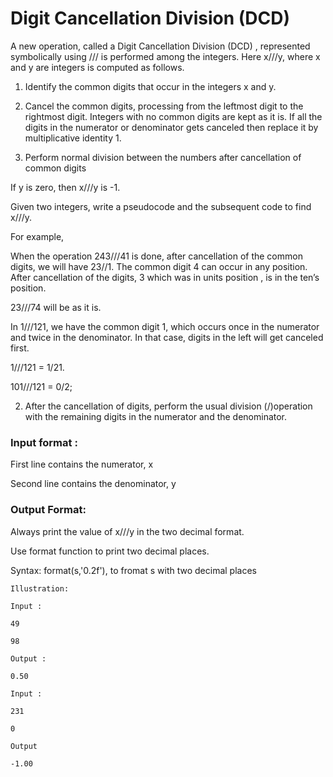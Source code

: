# Digit Cancellation Division (DCD)
A new operation, called a Digit Cancellation Division (DCD) , represented symbolically using /// is performed among the integers. Here x///y, where x and y are integers is computed as follows.

1. Identify the common digits that occur in the integers x and y.

2. Cancel the common digits, processing from the leftmost digit to the rightmost digit. Integers with no common digits are kept as it is. If all the digits in the numerator or denominator gets canceled then replace it by multiplicative identity 1.

3. Perform normal division between the numbers after cancellation of common digits

If y is zero, then x///y is -1.

Given two integers, write a pseudocode and the subsequent code to find x///y.

For example,

When the operation 243///41 is done, after cancellation of the common digits, we will have 23//1. The common digit 4 can occur in any position. After cancellation of the digits, 3 which was in units position , is in the ten’s position.

23///74 will be as it is.

In 1///121, we have the common digit 1, which occurs once in the numerator and twice in the denominator. In that case, digits in the left will get canceled first.

1///121 = 1/21.

101///121 = 0/2;

2. After the cancellation of digits, perform the usual division (/)operation with the remaining digits in the numerator and the denominator.

### Input format :

First line contains the numerator, x

Second line contains the denominator, y

### Output Format:

Always print the value of x///y in the two decimal format.

Use format function to print two decimal places. 

Syntax: format(s,'0.2f'), to fromat s with two decimal places
```
Illustration:

Input :

49

98

Output :

0.50

Input :

231

0

Output

-1.00
```
